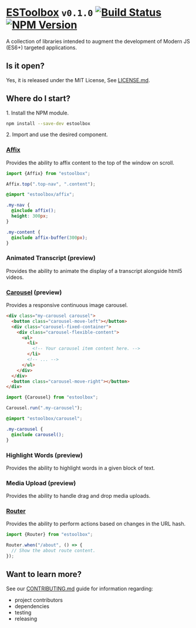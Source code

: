 
# [ESToolbox](https://dbtedman.github.io/estoolbox/) `v0.1.0` [![Build Status](https://travis-ci.org/dbtedman/estoolbox.svg?branch=master)](https://travis-ci.org/dbtedman/estoolbox) [![NPM Version](https://img.shields.io/npm/v/estoolbox.svg)](https://www.npmjs.com/package/estoolbox)

A collection of libraries intended to augment the development of Modern JS (ES6+) targeted applications.

## Is it open?

Yes, it is released under the MIT License, See [LICENSE.md](LICENSE.md).

## Where do I start?

1\. Install the NPM module.

```bash
npm install --save-dev estoolbox
```

2\. Import and use the desired component.

### [Affix](src/affix.js)

Provides the ability to affix content to the top of the window on scroll.

```javascript
import {Affix} from "estoolbox";

Affix.top(".top-nav", ".content");
```

```scss
@import "estoolbox/affix";

.my-nav {
  @include affix();
  height: 300px;
}

.my-content {
  @include affix-buffer(300px);
}
```

### Animated Transcript (preview)

Provides the ability to animate the display of a transcript alongside html5 videos.

### [Carousel](src/carousel.js) (preview)

Provides a responsive continuous image carousel. 

```html
<div class="my-carousel carousel">
  <button class="carousel-move-left"></button>
  <div class="carousel-fixed-container">
    <div class="carousel-flexible-content">
      <ul>
        <li>
          <!-- Your carousel item content here. -->
        </li>
        <!-- ... -->
      </ul>
    </div>
  </div>
  <button class="carousel-move-right"></button>
</div>
```

```javascript
import {Carousel} from "estoolbox";

Carousel.run(".my-carousel");
```

```scss
@import "estoolbox/carousel";

.my-carousel {
  @include carousel();
}

```

### Highlight Words (preview)

Provides the ability to highlight words in a given block of text.

### Media Upload (preview)

Provides the ability to handle drag and drop media uploads.

### [Router](src/router.js)

Provides the ability to perform actions based on changes in the URL hash.

```javascript
import {Router} from "estoolbox";

Router.when("/about", () => {
  // Show the about route content.
});
```

## Want to learn more?

See our [CONTRIBUTING.md](CONTRIBUTING.md) guide for information regarding:

* project contributors
* dependencies
* testing
* releasing

